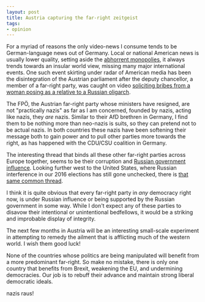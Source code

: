 ```yaml
---
layout: post
title: Austria capturing the far-right zeitgeist
tags:
- opinion
---
```


For a myriad of reasons the only video-news I consume tends to be
German-language news out of Germany. Local or national American news is usually
lower quality, setting aside the [abhorrent
monopolies](https://www.teenvogue.com/story/sinclair-broadcast-group-and-media-monopolies-explained),
it always trends towards an insular world view, missing many major
international events. One such event skirting under radar of American media has
been the disintegration of the Austrian parliament after the deputy chancellor,
a member of a far-right party, was caught on video [soliciting bribes from a woman posing as a relative to a
Russian
oligarch](https://www.theguardian.com/world/2019/may/20/austria-ibiza-scandal-sting-operation-what-happened-why-does-it-matter).

The FPÖ, the Austrian far-right party whose ministers have resigned, are not
"practically nazis" as far as I am concerned, founded by nazis, acting like
nazis, they _are_ nazis. Similar to their AfD brethren in Germany, I find them
to be nothing more than neo-nazis is suits, so they can pretend not to be
actual nazis.  In both countries these nazis have been softening their message
both to gain power and to pull other parties more towards the right, as has
happened with the CDU/CSU coalition in Germany.

The interesting thread that binds all these other far-right parties across
Europe together, seems to be their corruption and [Russian government
influence](https://www.spiegel.de/international/germany/german-populists-forge-deeper-ties-with-russia-a-1089562.html).
Looking further west to the United States, where Russian interference in our
2016 elections has still gone unchecked, there is [that same common
thread](https://www.theguardian.com/us-news/2019/mar/01/nra-russia-investigations-gun-lobby).


I think it is quite obvious that every far-right party in _any_ democracy right
now, is under Russian influence or being supported by the Russian government in
some way. While I don't expect any of these parties to disavow their
intentional or unintentional bedfellows, it would be a striking and
improbable display of integrity.

The next few months in Austria will be an interesting small-scale experiment in
attempting to remedy the ailment that is afflicting much of the western world.
I wish them good luck!


None of the countries whose politics are being manipulated will benefit from a
more predominant far-right. So make no mistake, there is only one country that
benefits from Brexit, weakening the EU, and undermining democracies. Our job
is to rebuff their advance and maintain strong liberal democratic ideals.


nazis raus!
